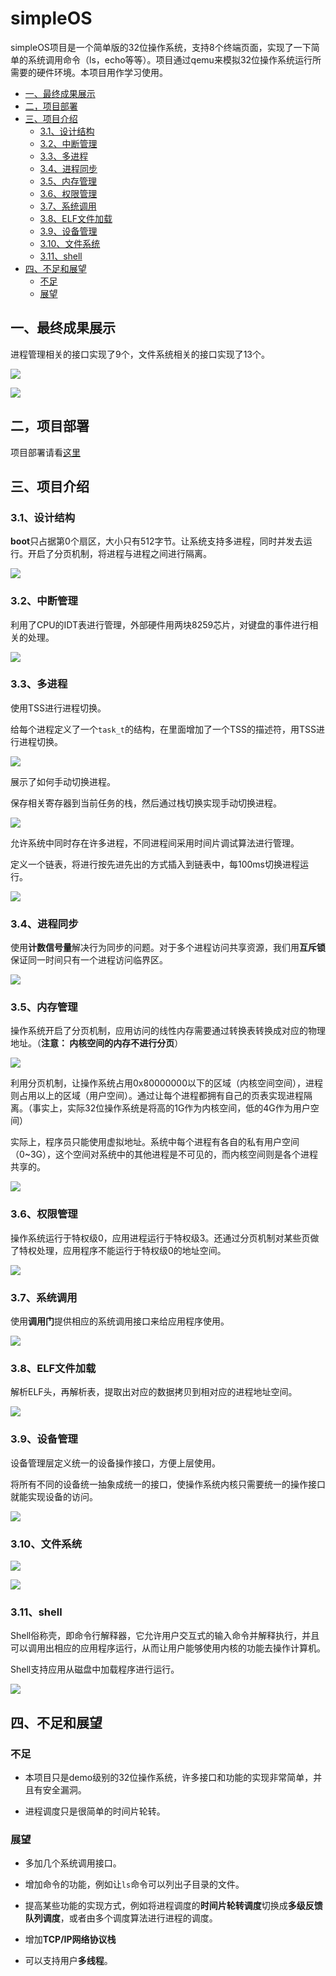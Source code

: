 # simpleOS

simpleOS项目是一个简单版的32位操作系统，支持8个终端页面，实现了一下简单的系统调用命令（ls，echo等等）。项目通过qemu来模拟32位操作系统运行所需要的硬件环境。本项目用作学习使用。


- [一、最终成果展示](#一最终成果展示)
- [二，项目部署](#二项目部署)
- [三、项目介绍](#三项目介绍)
    - [3.1、设计结构](#31设计结构)
    - [3.2、中断管理](#32中断管理)
    - [3.3、多进程](#33多进程)
    - [3.4、进程同步](#34进程同步)
    - [3.5、内存管理](#35内存管理)
    - [3.6、权限管理](#36权限管理)
    - [3.7、系统调用](#37系统调用)
    - [3.8、ELF文件加载](#38elf文件加载)
    - [3.9、设备管理](#39设备管理)
    - [3.10、文件系统](#310文件系统)
    - [3.11、shell](#311shell)
- [四、不足和展望](#四不足和展望)
    - [不足](#不足)
    - [展望](#展望)

## 一、最终成果展示


进程管理相关的接口实现了9个，文件系统相关的接口实现了13个。

![](https://img.xujintong.com/-kdvGT7h8aA/9e7796e75d0ff58348d6825ed7376517.zhongduan.webp)



![](https://img.xujintong.com/-6iKvRy4Zyu/49db39c594fb3aa1f2b403a63b3a50fb.ls.webphttps://img.xujintong.com/images/49db39c594fb3aa1f2b403a63b3a50fb.ls.webp)

## 二，项目部署

项目部署请看[这里](./deploy.md)

## 三、项目介绍

### 3.1、设计结构

**boot**只占据第0个扇区，大小只有512字节。让系统支持多进程，同时并发去运行。开启了分页机制，将进程与进程之间进行隔离。 

![](https://img.xujintong.com/-DzVmmUuZqp/6d3f155d1b977391d593fb0a5a4a00ca.%C3%A6__%C3%A4%C2%BD_%C3%A7%C2%B3%C2%BB%C3%A7%C2%BB_%C3%A8%C2%AE%C2%BE%C3%A8%C2%AE%C2%A1%C3%A7%C2%BB_%C3%A6__.webp)

### 3.2、中断管理

利用了CPU的IDT表进行管理，外部硬件用两块8259芯片，对键盘的事件进行相关的处理。

![](https://img.xujintong.com/-NvChrLYdyv/aab8752c12.webp)

### 3.3、多进程

使用TSS进行进程切换。

给每个进程定义了一个``task_t``的结构，在里面增加了一个TSS的描述符，用TSS进行进程切换。

![](https://img.xujintong.com/-NsbGAWgbzU/9082f.webp)

展示了如何手动切换进程。

保存相关寄存器到当前任务的栈，然后通过栈切换实现手动切换进程。

![](https://img.xujintong.com/-FzGgJQRRsq/b1c6ce.webp)

允许系统中同时存在许多进程，不同进程间采用时间片调试算法进行管理。

定义一个链表，将进行按先进先出的方式插入到链表中，每100ms切换进程运行。

![](https://img.xujintong.com/-rVsu2WJF6P/e1950.webp)

### 3.4、进程同步

使用**计数信号量**解决行为同步的问题。对于多个进程访问共享资源，我们用**互斥锁**保证同一时间只有一个进程访问临界区。

![](https://img.xujintong.com/-viGK8GzVz2/b433.webp)

### 3.5、内存管理

操作系统开启了分页机制，应用访问的线性内存需要通过转换表转换成对应的物理地址。（**注意： 内核空间的内存不进行分页**）

![](https://img.xujintong.com/-dvRat3NUkR/daaaaf4c.webp)

利用分页机制，让操作系统占用0x80000000以下的区域（内核空间空间），进程则占用以上的区域（用户空间）。通过让每个进程都拥有自己的页表实现进程隔离。（事实上，实际32位操作系统是将高的1G作为内核空间，低的4G作为用户空间）

实际上，程序员只能使用虚拟地址。系统中每个进程有各自的私有用户空间（0~3G），这个空间对系统中的其他进程是不可见的，而内核空间则是各个进程共享的。

![](https://img.xujintong.com/-iaTkzKwhBo/68f15e9688c.webp)

### 3.6、权限管理

操作系统运行于特权级0，应用进程运行于特权级3。还通过分页机制对某些页做了特权处理，应用程序不能运行于特权级0的地址空间。

![](https://img.xujintong.com/-m6ij9CnSfD/1f6dff30d737706.webp)

### 3.7、系统调用

使用**调用门**提供相应的系统调用接口来给应用程序使用。

![](https://img.xujintong.com/-oCkAc8DGgy/0f42cc2a3230f33367ac.webp)

### 3.8、ELF文件加载

解析ELF头，再解析表，提取出对应的数据拷贝到相对应的进程地址空间。

![](https://img.xujintong.com/-J8xses5EEo/2c85647c2cc.webp)

### 3.9、设备管理

设备管理层定义统一的设备操作接口，方便上层使用。

将所有不同的设备统一抽象成统一的接口，使操作系统内核只需要统一的操作接口就能实现设备的访问。

![](https://img.xujintong.com/-3xDDLu9gaD/08683786206822fc6e0d.webp)

### 3.10、文件系统

![](https://img.xujintong.com/-hYqmm7ZcVu/c80975b895df7.webp)

![](https://img.xujintong.com/-S3AxzmEBVs/112222222222.webp)

### 3.11、shell

Shell俗称壳，即命令行解释器，它允许用户交互式的输入命令并解释执行，并且可以调用出相应的应用程序运行，从而让用户能够使用内核的功能去操作计算机。

Shell支持应用从磁盘中加载程序进行运行。

![](https://img.xujintong.com/-wuaV6gwhkY/064b2ee4.webp)

## 四、不足和展望

### 不足

- 本项目只是demo级别的32位操作系统，许多接口和功能的实现非常简单，并且有安全漏洞。

- 进程调度只是很简单的时间片轮转。

### 展望

- 多加几个系统调用接口。
- 增加命令的功能，例如让``ls``命令可以列出子目录的文件。
- 提高某些功能的实现方式，例如将进程调度的**时间片轮转调度**切换成**多级反馈队列调度**，或者由多个调度算法进行进程的调度。

- 增加**TCP/IP网络协议栈**
- 可以支持用户**多线程**。